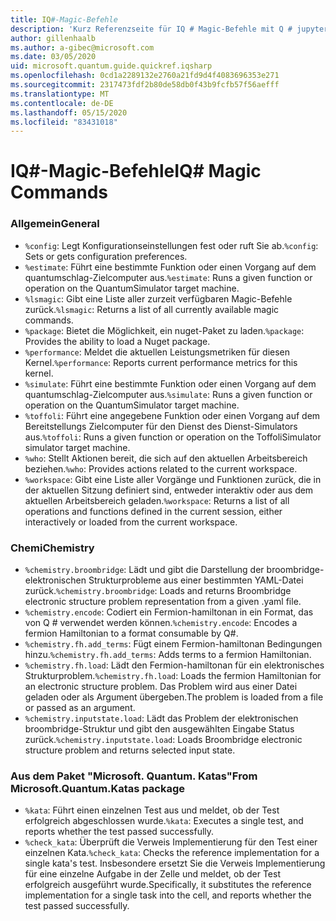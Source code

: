 ```yaml
---
title: IQ#-Magic-Befehle
description: 'Kurz Referenzseite für IQ # Magic-Befehle mit Q # jupyter Notebooks'
author: gillenhaalb
ms.author: a-gibec@microsoft.com
ms.date: 03/05/2020
uid: microsoft.quantum.guide.quickref.iqsharp
ms.openlocfilehash: 0cd1a2289132e2760a21fd9d4f4083696353e271
ms.sourcegitcommit: 2317473fdf2b80de58db0f43b9fcfb57f56aefff
ms.translationtype: MT
ms.contentlocale: de-DE
ms.lasthandoff: 05/15/2020
ms.locfileid: "83431018"
---
```

# <a name="iq-magic-commands"></a><span data-ttu-id="5b793-103">IQ#-Magic-Befehle</span><span class="sxs-lookup"><span data-stu-id="5b793-103">IQ# Magic Commands</span></span>

### <a name="general"></a><span data-ttu-id="5b793-104">Allgemein</span><span class="sxs-lookup"><span data-stu-id="5b793-104">General</span></span>

- <span data-ttu-id="5b793-105">`%config`: Legt Konfigurationseinstellungen fest oder ruft Sie ab.</span><span class="sxs-lookup"><span data-stu-id="5b793-105">`%config`: Sets or gets configuration preferences.</span></span>
- <span data-ttu-id="5b793-106">`%estimate`: Führt eine bestimmte Funktion oder einen Vorgang auf dem quantumschlag-Zielcomputer aus.</span><span class="sxs-lookup"><span data-stu-id="5b793-106">`%estimate`: Runs a given function or operation on the QuantumSimulator target machine.</span></span>
- <span data-ttu-id="5b793-107">`%lsmagic`: Gibt eine Liste aller zurzeit verfügbaren Magic-Befehle zurück.</span><span class="sxs-lookup"><span data-stu-id="5b793-107">`%lsmagic`: Returns a list of all currently available magic commands.</span></span>
- <span data-ttu-id="5b793-108">`%package`: Bietet die Möglichkeit, ein nuget-Paket zu laden.</span><span class="sxs-lookup"><span data-stu-id="5b793-108">`%package`: Provides the ability to load a Nuget package.</span></span>
- <span data-ttu-id="5b793-109">`%performance`: Meldet die aktuellen Leistungsmetriken für diesen Kernel.</span><span class="sxs-lookup"><span data-stu-id="5b793-109">`%performance`: Reports current performance metrics for this kernel.</span></span>
- <span data-ttu-id="5b793-110">`%simulate`: Führt eine bestimmte Funktion oder einen Vorgang auf dem quantumschlag-Zielcomputer aus.</span><span class="sxs-lookup"><span data-stu-id="5b793-110">`%simulate`: Runs a given function or operation on the QuantumSimulator target machine.</span></span>
- <span data-ttu-id="5b793-111">`%toffoli`: Führt eine angegebene Funktion oder einen Vorgang auf dem Bereitstellungs Zielcomputer für den Dienst des Dienst-Simulators aus.</span><span class="sxs-lookup"><span data-stu-id="5b793-111">`%toffoli`: Runs a given function or operation on the ToffoliSimulator simulator target machine.</span></span>
- <span data-ttu-id="5b793-112">`%who`: Stellt Aktionen bereit, die sich auf den aktuellen Arbeitsbereich beziehen.</span><span class="sxs-lookup"><span data-stu-id="5b793-112">`%who`: Provides actions related to the current workspace.</span></span>
- <span data-ttu-id="5b793-113">`%workspace`: Gibt eine Liste aller Vorgänge und Funktionen zurück, die in der aktuellen Sitzung definiert sind, entweder interaktiv oder aus dem aktuellen Arbeitsbereich geladen.</span><span class="sxs-lookup"><span data-stu-id="5b793-113">`%workspace`: Returns a list of all operations and functions defined in the current session, either interactively or loaded from the current workspace.</span></span>

### <a name="chemistry"></a><span data-ttu-id="5b793-114">Chemi</span><span class="sxs-lookup"><span data-stu-id="5b793-114">Chemistry</span></span>

- <span data-ttu-id="5b793-115">`%chemistry.broombridge`: Lädt und gibt die Darstellung der broombridge-elektronischen Strukturprobleme aus einer bestimmten YAML-Datei zurück.</span><span class="sxs-lookup"><span data-stu-id="5b793-115">`%chemistry.broombridge`: Loads and returns Broombridge electronic structure problem representation from a given .yaml file.</span></span>
- <span data-ttu-id="5b793-116">`%chemistry.encode`: Codiert ein Fermion-hamiltonan in ein Format, das von Q # verwendet werden können.</span><span class="sxs-lookup"><span data-stu-id="5b793-116">`%chemistry.encode`: Encodes a fermion Hamiltonian to a format consumable by Q#.</span></span>
- <span data-ttu-id="5b793-117">`%chemistry.fh.add_terms`: Fügt einem Fermion-hamiltonan Bedingungen hinzu.</span><span class="sxs-lookup"><span data-stu-id="5b793-117">`%chemistry.fh.add_terms`: Adds terms to a fermion Hamiltonian.</span></span>
- <span data-ttu-id="5b793-118">`%chemistry.fh.load`: Lädt den Fermion-hamiltonan für ein elektronisches Strukturproblem.</span><span class="sxs-lookup"><span data-stu-id="5b793-118">`%chemistry.fh.load`: Loads the fermion Hamiltonian for an electronic structure problem.</span></span> <span data-ttu-id="5b793-119">Das Problem wird aus einer Datei geladen oder als Argument übergeben.</span><span class="sxs-lookup"><span data-stu-id="5b793-119">The problem is loaded from a file or passed as an argument.</span></span>
- <span data-ttu-id="5b793-120">`%chemistry.inputstate.load`: Lädt das Problem der elektronischen broombridge-Struktur und gibt den ausgewählten Eingabe Status zurück.</span><span class="sxs-lookup"><span data-stu-id="5b793-120">`%chemistry.inputstate.load`: Loads Broombridge electronic structure problem and returns selected input state.</span></span>

### <a name="from-microsoftquantumkatas-package"></a><span data-ttu-id="5b793-121">Aus dem Paket "Microsoft. Quantum. Katas"</span><span class="sxs-lookup"><span data-stu-id="5b793-121">From Microsoft.Quantum.Katas package</span></span>

- <span data-ttu-id="5b793-122">`%kata`: Führt einen einzelnen Test aus und meldet, ob der Test erfolgreich abgeschlossen wurde.</span><span class="sxs-lookup"><span data-stu-id="5b793-122">`%kata`: Executes a single test, and reports whether the test passed successfully.</span></span>
- <span data-ttu-id="5b793-123">`%check_kata`: Überprüft die Verweis Implementierung für den Test einer einzelnen Kata.</span><span class="sxs-lookup"><span data-stu-id="5b793-123">`%check_kata`: Checks the reference implementation for a single kata's test.</span></span>
    <span data-ttu-id="5b793-124">Insbesondere ersetzt Sie die Verweis Implementierung für eine einzelne Aufgabe in der Zelle und meldet, ob der Test erfolgreich ausgeführt wurde.</span><span class="sxs-lookup"><span data-stu-id="5b793-124">Specifically, it substitutes the reference implementation for a single task into the cell, and reports whether the test passed successfully.</span></span>
